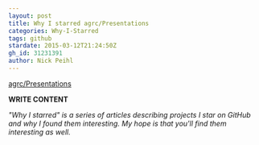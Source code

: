 ```yaml
---
layout: post
title: Why I starred agrc/Presentations
categories: Why-I-Starred
tags: github
stardate: 2015-03-12T21:24:50Z
gh_id: 31231391
author: Nick Peihl
---
```


[agrc/Presentations](star.repo.html_url)

**WRITE CONTENT**

*"Why I starred" is a series of articles describing projects I star on GitHub and why I found them interesting. My hope is that you'll find them interesting as well.*

